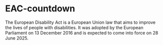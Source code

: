 # EAC-countdown

The European Disability Act is a European Union law that aims to
improve the lives of people with disabilities. It was adopted by the
European Parliament on 13 December 2016 and is expected to come into
force on 28 June 2025.
